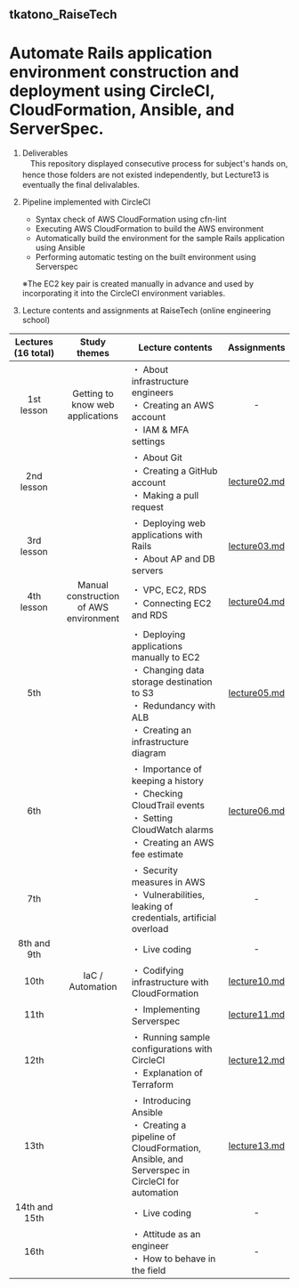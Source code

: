 tkatono_RaiseTech
--
# Automate Rails application environment construction and deployment using CircleCI, CloudFormation, Ansible, and ServerSpec.

1. Deliverables  
　This repository displayed consecutive process for subject's hands on, hence those folders are not existed independently, but Lecture13 is　eventually the final delivalables.  

2. Pipeline implemented with CircleCI  
    - Syntax check of AWS CloudFormation using cfn-lint
    - Executing AWS CloudFormation to build the AWS environment
    - Automatically build the environment for the sample Rails application using Ansible
    - Performing automatic testing on the built environment using Serverspec

    ※The EC2 key pair is created manually in advance and used by incorporating it into the CircleCI environment variables.

3. Lecture contents and assignments at RaiseTech (online engineering school)

| Lectures (16 total) | Study themes | Lecture contents | Assignments |
| :-----------------------------: | :----------------: | ------------------------------------------------------------------------------------------------------------- | :------------------------------------: |
| 1st lesson | Getting to know web applications | ・ About infrastructure engineers<br>・ Creating an AWS account<br>・ IAM & MFA settings | - |
| 2nd lesson | | ・ About Git<br>・ Creating a GitHub account<br>・ Making a pull request | [lecture02.md](lecture02.md) |
| 3rd lesson | | ・ Deploying web applications with Rails <br>・ About AP and DB servers | [lecture03.md](lecture03.md) |
| 4th lesson | Manual construction of AWS environment | ・ VPC, EC2, RDS <br>・ Connecting EC2 and RDS | [lecture04.md](lecture04.md) |
| 5th | | ・ Deploying applications manually to EC2<br>・ Changing data storage destination to S3<br>・ Redundancy with ALB<br>・ Creating an infrastructure diagram | [lecture05.md](lecture05.md) |
| 6th | | ・ Importance of keeping a history<br>・ Checking CloudTrail events<br>・ Setting CloudWatch alarms<br>・ Creating an AWS fee estimate | [lecture06.md](lecture06.md) |
| 7th | | ・ Security measures in AWS<br>・ Vulnerabilities, leaking of credentials, artificial overload | - |
| 8th and 9th | | ・ Live coding | - |
| 10th | IaC / Automation | ・ Codifying infrastructure with CloudFormation | [lecture10.md](lecture10.md) |
| 11th | | ・ Implementing Serverspec | [lecture11.md](lecture11.md) |
| 12th | | ・ Running sample configurations with CircleCI<br>・ Explanation of Terraform | [lecture12.md](lecture12.md) |
| 13th | | ・ Introducing Ansible<br>・ Creating a pipeline of CloudFormation, Ansible, and Serverspec in CircleCI for automation | [lecture13.md](lecture13.md) |
| 14th and 15th | | ・ Live coding | - |
| 16th | | ・ Attitude as an engineer<br>・ How to behave in the field | - |
